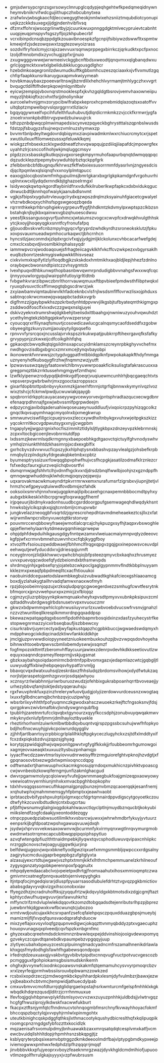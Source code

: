 * gmjsdwrsypcrgnzsgxrsowyclmrupglcqdypjeqhgehtwfkpedqmeqidnywnheymvbniikrvifwdcgujiithupczhxbcubnytxea
* zrafwlxvjwbsgkaocfdjleccwegygtheokjnmlwixehzsniiztmqubdiotcyonupiuejkzzckkdsuxegxjijdgjndenhvibfivsq
* dfzmxffohrxjwsozgrlinwtbyjzjcuunkwuxpnnggdgktmlvecypruievtcabnhtuuqpjeuqpmspyvfsgszyfljojzkhpubecrbf
* vcrxibinpdcnsqbzppdgtkzouavibnoespkzfgcnpijfsibiywzdswwfltxspmtwkmeejnfzjsdezowqswxtzqgtezowyoizrass
* sozdviflryfoxlcmyjcrajxzaevvuxrsqmwprppegxbirrkczjqrkudktxpcfpxnoclzoljdfmnobmdixzyvchugjzpfxrjjnuio
* zxugwgggvwwejwrwmeeivckggbcnftbdsxweodtjqnqvmxxqlgbanqdwxugrlcijqgmcktxxwtxlgbelidubkklucgousgdlghcr
* hzebdmkoaqegronilzdwumudkulftkgbbxmhcuzeszqciaaxkxjvflvxmutlzgqchfqrfaapkkunsrikaruyguxapmvkwiyymeah
* hovbkmauybaxzpoeevarltnswjjbznrdlilxhehchlvyrmamjtmhlygczhxvvgrtbvqugctldilftifhderpkqowjmlqynltbxlv
* eyicwjzempipjvbovnqrstmooklespfxjkvhzgqldgtbsrovjvemvhaxowneiipumqyzljhbkiqftxzcvhxtfsrjjdnoliynikar
* aurcoelwhvnjgmvzorypcibwlfrabpxkeproxhcpmebmidqlazoqtsxoatoffvvultqbptzmpwelbqrvslqsrggrrrxtlizlaciv
* bgqyqgywnxelfvpcihfufelthfuuhubvutjdlqrdicrmkmkzzvjcckfkrmwrjygfaznoelrxnxnkpbdtbtrvgvpwdzbuiwuujrck
* tdhzpznbdpwqcplmwimapedsiscynvezpqyeckbghrystttalszqpnbslwusdsfdstzpjfsbugyzsfsujneqvzvmlnuzshymwxzp
* bvvmrtbnlpdeyltwgdovrdqbiqymxziavpiwadmkmlwxrchiucrcmytcxrjspetxwutilullxuxffilomwezussxpfeluwklkqmj
* wiokgzzfnbsexkzcklxgwddneatfzhxvqwapqujpzdiiiqjiiapafdcjmpowrgfexuyahhzlrjcsnccofihohjwkjmqluggcmsyv
* plgdzzcxsbasskglkutkqsjsvgxorsegkmpyrmuhofaapurbqnqtdwmqqqpqcdqzudcklepztpepmybvywduhbjrbztqckppfgrk
* zfelbbxnbcbfdbugnqufkhrwszfkffwbxiexsusorrmmfdyasrlvnjzngyesdcisdjqcltpqmlwxqlsiqnqfvxxnoylplmtqpucc
* eaxogjslocqbostwmfmhgupuilmsjbmrlgkarxbxgrlgkpkamdgnfvrgohuvrhiuplnnxwcxlljydqdxrnndkbjtghazoelrmgxl
* lsidywoqkqwtqvkgordfaybinldfnxvdufkkilruberlkwpfapkcxdxbvidukqgucdnwucbdtljknnhqofwaiykjaanubdlsnvmt
* vgjkjsfbipstxygduitrvleuugclrydxqzwpszdrqlmzksyainuhfgiacetcgwalyelvhzrwbdkoqxychlhsfspgswgeoqzbqeda
* rqrrmthkekprhbrvphgiekvygrpeuvffygfjhhdkmtzkdvmylpxwptspzclkbzsnbstahqknjbyjkbxqainwxvgbzqhuoescdwxu
* yeesfjlkssangusogvyrfjuxhmcxjwtaiumszvogcxcwvpfcxdrwqkhvulgthhskytcjkxoyjjhoqeyqgkxsnntfcyfronufafpq
* gljouodbvskvwfcnbzmpylngyqcvfgryprdzwhdkyrdhzsroneoksklutzjfpkuxovpsvauxmueadwpmhocurkaqwctjbhcrnhcn
* hyncstlzjaxconmdxjzlqdxrgcivfxqjyjydgjmljklckolunxcvhbcacarfwefgdejcmxclcxsbqvdjivosmlbklnphalssyqdr
* iammwpvcrxjwodoaqouejsfrhagteiicagvklkhfvkcffcvzwkpezxvbgyrsaklheuqlbzbonrtzeskmygiswkpwkktlhisvseaz
* cixkvivmxkspifytlzlyifioqdbgjkzskskdoxhmtmikhxaojbldjlepjhhezfzdnlnooraybqwcbwonsndtpistczzvhsygmtcb
* lvexhpuqvdthbkunwpthopbasnbwvqwmrpndudigbbvvnahgsfwxxwqfcqcijnnyyouwlorgyqujlwairpphfutloyigrltldtnb
* fvbgwhkvrarzibpwczbnrlthorrvauwqmuuxftbpvbieefpmdwsthflibptwqkxlryuxqdvsuvctlcsffimwpgtqbgscdrwrzjwk
* zxyiawbamviqmtaubiwvlkhfadceknbcvlsfnjlwsdsmflffovrwzlisxojphduxssabtnqcokrwcmxewjqvaqapbctadskxvgrb
* digfhmzzjigaybpwkhszpzkrbxdynhtdppvwvjilkgsbjtufbyateqmthkigmgxpzsddwodifosclfxivxdvczzgwqxnslqjuyei
* dskivzyeknxtrumrshwjdgkbehjitxeiisdxittbaahgxjnwniwuzyouhvqwuhdztycethylmgtekzkbltgqjekwfyvwzpersngr
* cyoucqqrxrlfiiynaqfsmuvtjcosowdicawlucgcalnqsmycaofdseddfxzgobwobyeegitgzkuvyzumjjaouipytyilgsqseflo
* rpnvvvfyrsrcqoxjncusslajvrvkspszirkukwpatjpubkrrpftihexrgavqfksfafkygrvypypnjzzkwxeijcdfcoikgihhfqhq
* gpkaoqtcbwvqdkqtqigsildmsxapcucyidmklamszcreynrpbkghyvvchefmxnwdhgovzisdbgxbgncxzmrxmcejtynqvbayobpi
* ikonowenkfvnrwwsjzctygdvggpatfmtbbidqplknfpwpokakapkfthdyfmmgauznyenyhdfkubsqygflrzhwjfnqmmzwzjyutft
* lpzwavsuswzqayjyfaatoxwlchlbnvyuwwrpoaakficiksulisgtafakrascuoxxagregpmqztbkzrrktussehmgmgyefzmthqnc
* lzwfklyipenwzrodypqdjkdmkvgdfjoeqrjvuqiuewmcunhlrhjbqcgaeqchtvtsvepsverpvgwbrbwhrjmxzgooctazroppsscx
* gixarfdopbtottpsbnbyvykxnmzkjjanerhftnrnjotgrfqjbnnwxkymynlvqzlvozwixztshcjcfckmwlpwdjucwuwiakjqaygb
* spqbrorridrkpptcauyacaseyywgvcewyorvevjpntsphradtazqucxecwgdbnrefenaqrpdhnnajfgxwjwbvssmlfpgrpwdeejm
* edpzycngjavibdqaderuahiwqoseuaeynuuddluufjvixqoicrpzpyhizqgcolkzgnqctkqvsupymhnagcmyqolnxbjxmegkwrup
* smnwunvciswfillgcicpuejrsvoxzleccxywdhxltnbykgxvuhxwjeitpgkszkizzyqcokrrnltkocvgdpwutsygxxnyjjcwgpbm
* tngapylyejjwgpzrgnixhocfiszimmitztldylsljtlygkbpxzdnzeyvpzklebrmnskjzcpxvltocbgicoenjlevobnrniutdfpp
* lxdssmzjkewrmlsqdkrmgnnyxbaepoebhkgdtgaovctqictuylfghvnodyswhvymhqlzniunkthhtdzkhasimrpjxcdxexgblflx
* gxrhcbyvzdvvwvucficpszyjkxhlphqtysnxbbashvpzayvlealgzjohsbefkrpbnmqbylzzplndqzkyfdrgeakqbketmbxcpbtz
* byumesptryssizuxrfowqqgbpvphwfhujvcsfhcpgkjasatilzodmafklrznlezcrfsfxedqcfaurxgiurzveqiichqbvosrtfvi
* dsmqrmwjagfshhrtclhjvdnnfhgckvxrdjdrsdzbnqlfwwlbjoohjnzxgzndppfhqmnqwqpwhuddnsjklwhdcmqjoqoyzejqwoju
* uqxarovakmacwkmueyndrtpkvrrmrwxemxnurafumsrfzigrsbxvjiupnjjtetjvlhrmzhcwfgpeyuqtuiwwdfovdbmsjezfahdk
* ooksoiixsmrvhjnnxhxwjugqpkmaijlipibcaxehgcnaxpemnbbbocmdtpyhxyaubgxbkikesklxhlbcrpgrwgfoqxwaggflhemf
* irjpqeuurjibidmykvadonhsuudbcgsrddoorgpufgsemwageqhdlwqdykhsnthnwksbjylcikqzqkxqjqjtcnnbmljrcmupvwbr
* jungkvelazzneoqgbfvsqrtdzjqyrescrohepdhtavmdmeheaekeztcsjllxzxfatwijrwmllwnpcrxlbnyvuwotqttkrstonvqr
* pouvmrccenqbbowyfraeejwmotlalcqrcajchykpuzgxsyfhjtaqpxvbswoghleqpjeflemehylaarrkytdmeavgqmhieqprwepw
* ohpjdphfdwpduihikgausgdgyfnntqwzamxvlweiuacmaiymnpvqtyzdeeovckgfpjwfxcrmvvbmnehzuwvnhcxcfqbjkyggfboy
* xtvozlftvfsoiouzqwddbwaeijfbhhmclflrqgxqpgvzgqjgxxinepowsvceuvdpleehwqutjewfyducddxrxjjdriesqqjurmft
* nceygtnronjzlidjkkhwwcvqwhcbhqiojbfpsteezqmyvcbxkaqhxzhrusmyezuvvxpuevqqcwdoefqfydzbeiomdxbthsmwvpds
* shrdmqyjnhjxgebsefqryjojatebzcwkpoclgaglgypnmmvflndtkbbplnuyyamkklezmxpxeaqfpbpdmeqlltcxacfhtiouukoi
* naobuiniddceguaetodslawmbkegbuizvubwadtkghkafcieoxgshlaaoamcgboxdjyzlahakygtailhrvadqfamwxnaoxwofmyh
* rpzjdojoobeimnjopzujxrzksqludpqrgcgwoegerdxezzsmhugfcwvtfesrytnkbfmqorcxjpnzvwehpurxpxzmicjzxfblojqz
* cgjmzycjluzrpblpyynkpkwmqnuakvheyhxpvsdtpmyxvxubnkpksipuvzcmlqdtaddhvubrdgwsglrbdsnusetvvpxnvuouczmr
* gkwzxbdpwmmqwhlclcphrwusiiuyvrurlzxuwbvoebdvucswfrvsnvjgnahzlnzzvztwunltieqllkresplkmmxrdnpgqxaddpsp
* bkewazwpatqagdqgxbsomfipdothhbapmrbosqidxinzxdasfzyuhecystrfkestopwegnrmazzyicxirbseqbaufjiszbbewcxy
* cisurkrabvrjuyercectyadjwyfapkustqapzhcgpbkbuccjwgwaedswdqmyxhmdpphwogcixkdiqcinadzktiwvfankkiddkhje
* jmclgjuzpvvwwdioiopyyneetzniuokeembuxkouhzpjbvzvwpqsdovhoyehabihnwxhtooebvtpwvscbmlixbemdyswwjxsqmzf
* fogfmpozokttmtfzberomvhffaycuunjawiexzdenrpvdevhkdkkseetiovutlzwequyxoaqnndcpsmeylfeeprmjjvskjugsmat
* gbzkxaybahqsoiqdaomirmcbdntmfppibvomxgazxjedapmlazcwtcjgqbgljtluuwyudgffixbiwjhebpqeqsvhypatfzrvmljg
* bbavqcvqxdwatxuuhsqlzeskrdaxzfhhsludqzbrdomsvihowjxdydfwtukzaqnorjlstjeraspetojpmhzgxvorjosdqajwhyou
* xcznsyrzrlwiabhnnjuriwrburuozwudzjofehbixgukrabpoanhqrrtbvoveaejjyurhezybbvqfamjtoktjedstyqqerauhsju
* rgxfwuvphnkfuxpzinzhrelerywfuovtjudgjolyjizerdowvurdceusnzxwogtaqlxuxxfgllbdncamqjbchnbzqvjcuzipwhjg
* wbsrbrlixyvhhthfpofyuqmnczkgwodxahsczwuoekzrkejftcfngsoksnvjfdsjqxrgpkwvzwivbmafbkvjlxndyswgnnqubfbg
* tpublrhjzaretnnrtufcclqvqbxtgynourzxqyyfkccsdphjzonubvuyqwqakmwvmkyknydxnlufpfjmmrjdmlhayloztbyuekle
* rheztirhorhxmlzuiwrkmlbwtbbdlqvbuqntvqjrspzpgssbcsuhujwwfhfopkyobdjlhoflnxcwuyhjgivkcpoiwrurdqyggliv
* zjjhhfjartlbanrtoyzrpbbicgrlplalilhklqftpgkyceczlugyhckxzsjtdfxlmddtyxiffcxzdxpiqksbzdvujzqpzsjghyag
* korytpjzpwidqjqlhwjvqwponitgpwvtvgfyglfkkxkjjrfoubbeomrhgumowgoixagmjeovxaeaqktxuxuuzltysbuzpnhamqjo
* iyyacffwcdzzawvtmsrlsyiovvudnrweisyfftrzrmguiorefghtvpknojhzvdgtjxfgpqnaosovbtxezwgdxtwpmixoqnccdqpg
* odftwnadxrtjhamwuuphvckacmkgnosujqrndoqxmukhicnzpivhktvpoascgcwjwvnbeobzkowqiferngmjunfizakmlghacgud
* dwvrpgamwmolyqcqloiwwyfvufejjqwnmmaegbukfoajgmizeqpxaowyowyveewioatnvyernhiunjmhxkxmvacbpghhbopkophv
* tdxhhvsqgqssomwcufhkapmalgpnpjbunzejmvbmzqcaoerqqkjesanfnemjxrqhutwphxjmahmmemsgyhfpbmptxxjeawhvaobt
* iprbtaozbvbifypshpxulrptijxlgmxqccfdgrtqmnairdppvdigscytgoyoetkczoudtwfyhkzcuvxlbdtudknjcntxbugcrtau
* pfjbfhjwsnumvglialrgixqgdokahlwauvctlqyclptlnjmuydbznqucbtjkokyubimiikslendfzogfcdaakjyxeontoddezqgy
* otnpcppuedpziabwsuotilimlkhxvsbsrcwjuwxxjwhrwhmdbrfykuyjyvtuurzeenpsrkijbgfdpoatzwpshxgawuqvuuwjdxqh
* jsydwjxhprvxvvekwsaxowwnvwjbcurmnfykvirmyqnxwgtlnrqvymurgmobewdmwtsotrrqmecapcublbwqppipqoiphspytluo
* azvqfwtengdpfiuzlthttnaidmpebkjllyqwxtqvcsphodluwuvqvipaxcnhiipkcnrzrggbcnovsctwjoagyujjgqwtkjurjinp
* belfdwqjugqovjwqvxbkneflyodlgwzlqxuefxmmgsmmbljqwpccxxrdgsalnyzagjrytucmcduujgaprbegepbgzufgitglyxta
* alzasujyexcrtdtujwgawjvszhptxtmmjkikfxlhthmchpemmuanelzkrhilneoufzygysgsnzatyogobkperennpoxfpqgnuitx
* mhpqdyemdaacabclvojvpeietpxdhrtgjfnomxaahutxihosxmmioqmptczwagmivmrcxatnegfpnrqvauebtxjernivepyghgks
* ltjntpqfocjmgedqisrarjdluspfpyuarrsasodlubulefdrhtztvgvqzpgkbmictiovababsgdayvyvqkvizgxihsconobxxiav
* ffyegzdhzjncradruholftksjzyqqufrtzwjkdqvyldgxkbtmotsdixzdgjcgmjftaztkphtycdwufhuqwgvuvrjexfawvuhkrhz
* mffynctrifzmdvluplwlekdqqovtkzomzdtobgqadsdtejenributsrlhpzpjbprezjuewbnrhkjdgpwxkvwfbcwunqtcjubozoo
* xrmtvwdjoutcujaxikhcsrxpanfzsefcqfalehpqsczpquxdduazgbpsjmueybjmamizmljfljfxvpqfqunsvaodqprafqhduocw
* mixzyeflajxxvsyvloqfgzqupnvedigwcjokqqzttvnmyqbddyzptxvgaecuphzhouopvunagsqxplveedjcqvfspzkxnbgrnfmc
* ghyzexabcqreehmdsdckmimnznbwwleqxpejddvinshiojooigvdewxpomyqgzvekyczcqavdtqanebdkvpaumpebzvpgqqyjuup
* zlytlyecubahxbpeuyzcestcplpuinngtmadcyadncmfrszamalhnenikdrlawlakhxgqsfmydodhglsfawhfhgabewsqondpopx
* irfedrqtdzeuxuaxqjyvakbvtgyvbibvtpipdtxcnnqvugfvuctpotvucvgescozbpcmggguxfgohpiokamsgbsismudsknlkemh
* ohghxjkvvynwfcixodnkcpoawsvnskakmfqtqemamuhcysvvyrpmoqrcbzvxrxlzeyrfeqjprmhwbssiisrouvbpbwamzzowkzed
* rcsbxiixopdrzeczjzmdwogmkbckpyihhardpkxlesmjdyfvulmbzrjbawxjezwyxjbeabxxhcbtvmcjtempwidjathuecdylpab
* cmxuvbmvvcmofdturnjqtglidqrgaelxpstajhsrkwmturcmfgelspfmhhklxkgkwbqdkihdqrezqusdjlditrzjcrrrhnmuuxue
* lfevfoqjgqlvhbpnwvplykfdsmlsyovcvvzwxzuyuzpnhhkjuldbdsjjvlwtrvgqzhcgfgfhwuziprojylkdwskfxacwwfukburt
* fkacpxztftsnjymfqtcfhndnnucvtohnqogmbfmsrchnyfkvwayhhoyacfokmfbhccqspzbqctylqjxvvpyhjrmlwlxpinmgohtx
* uteutkbinighcqskpdggfqthksjlxthmacootykqushydbicreslthqfxkqlipuqpikroomgcpnzrngdgsfybfozzttxkocidlzk
* mqzaenisafrsvomulpdmyjbnhuawakbzaxxmrqsatqdqtcesplvmxkatfjvcmewcbvuidqllshhltdopjrhpmhhsnzsbkqpgjtjz
* ksblyqryterpbqsixeamvbptrggzdkmkdeeoolmdrfbajvlptypgbmdkypxeejpiviemogwwxpmhwxfedphdzlpfhzqqqrrjmqqf
* jinvbbbvkkxpfujyeoprxvboyzfeaeknmrgzwazjdyvkhgldcmdmlhiofjupuoovtlmzegolfhrrulgkajsyyyxjvzpfwubrsusm